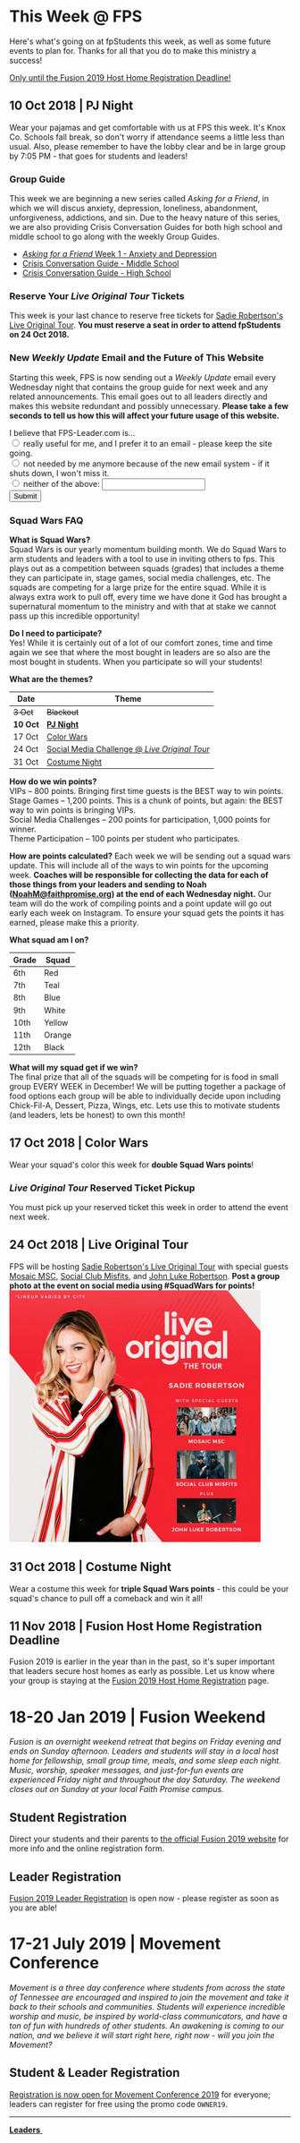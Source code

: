 # This Week @ FPS  
Here's what's going on at fpStudents this week, as well as some future events to plan for. Thanks for all that you do to make this ministry a success!  

<a class="btn btn-primary btn-block" href="#11-nov-2018-fusion-host-home-registration-deadline" role="button">Only <b><span id="MyTimer"></span></b> until the Fusion 2019 Host Home Registration Deadline!</a>


## 10 Oct 2018 | PJ Night  
Wear your pajamas and get comfortable with us at FPS this week. It's Knox Co. Schools fall break, so don't worry if attendance seems a little less than usual. Also, please remember to have the lobby clear and be in large group by 7:05 PM - that goes for students and leaders!    

### Group Guide  
This week we are beginning a new series called *Asking for a Friend*, in which we will discus anxiety, depression, loneliness, abandonment, unforgiveness, addictions, and sin. Due to the heavy nature of this series, we are also providing Crisis Conversation Guides for both high school and middle school to go along with the weekly Group Guides.  

- [*Asking for a Friend* Week 1 - Anxiety and Depression](guide.pdf)  
- [Crisis Conversation Guide - Middle School](crisis-ms.pdf)  
- [Crisis Conversation Guide - High School](crisis-hs.pdf)  

### Reserve Your *Live Original Tour* Tickets  
This week is your last chance to reserve free tickets for [Sadie Robertson's Live Original Tour](https://liveoriginal.com/). **You must reserve a seat in order to attend fpStudents on 24 Oct 2018.**  

### New *Weekly Update* Email and the Future of This Website  
Starting this week, FPS is now sending out a *Weekly Update* email every Wednesday night that contains the group guide for next week and any related announcements. This email goes out to all leaders directly and makes this website redundant and possibly unnecessary. **Please take a few seconds to tell us how this will affect your future usage of this website.**

<form name="Future_Form" netlify>
	I believe that FPS-Leader.com is...<br>
  <input type="radio" name="future" value="keep_the_site_going"> really useful for me, and I prefer it to an email - please keep the site going.<br>
  <input type="radio" name="future" value="shut_the_site_down"> not needed by me anymore because of the new email system - if it shuts down, I won't miss it.<br>
  <input type="radio" name="future" value="comments_needed"> neither of the above: <input type="text" name="comments"><br>
  <button type="submit">Submit</button>
</form>

### Squad Wars FAQ  
**What is Squad Wars?**  
Squad Wars is our yearly momentum building month.  We do Squad Wars to arm students and leaders with a tool to use in inviting others to fps.  This plays out as a competition between squads (grades) that includes a theme they can participate in, stage games, social media challenges, etc. The squads are competing for a large prize for the entire squad. While it is always extra work to pull off, every time we have done it God has brought a supernatural momentum to the ministry and with that at stake we cannot pass up this incredible opportunity!  

**Do I need to participate?**  
Yes! While it is certainly out of a lot of our comfort zones, time and time again we see that where the most bought in leaders are so also are the most bought in students.  When you participate so will your students!  

**What are the themes?**  

| Date          | Theme                                                                                 |
|---------------|---------------------------------------------------------------------------------------|
| <s>3 Oct</s>  | <s>Blackout</s>                                                                       |
| **10 Oct**    | [**PJ Night**](#10-oct-2018-pj-night)                                                 |
| 17 Oct        | [Color Wars](#17-oct-2018-color-wars)                                                 |
| 24 Oct        | [Social Media Challenge @ *Live Original Tour*](#24-oct-2018-live-original-tour)      |
| 31 Oct        | [Costume Night](#31-oct-2018-costume-night)                                           |

**How do we win points?**  
VIPs – 800 points. Bringing first time guests is the BEST way to win points.   
Stage Games – 1,200 points.  This is a chunk of points, but again: the BEST way to win points is bringing VIPs.  
Social Media Challenges – 200 points for participation, 1,000 points for winner.  
Theme Participation – 100 points per student who participates.  

**How are points calculated?**
Each week we will be sending out a squad wars update.  This will include all of the ways to win points for the upcoming week.  **Coaches will be responsible for collecting the data for each of those things from your leaders and sending to Noah (NoahM@faithpromise.org) at the end of each Wednesday night.**  Our team will do the work of compiling points and a point update will go out early each week on Instagram. To ensure your squad gets the points it has earned, please make this a priority.  

**What squad am I on?**  

| Grade | Squad  |
|-------|--------|
| 6th   | Red    |
| 7th   | Teal   |
| 8th   | Blue   |
| 9th   | White  |
| 10th  | Yellow |
| 11th  | Orange |
| 12th  | Black  |

**What will my squad get if we win?**  
The final prize that all of the squads will be competing for is food in small group EVERY WEEK in December!  We will be putting together a package of food options each group will be able to individually decide upon including Chick-Fil-A, Dessert, Pizza, Wings, etc. Lets use this to motivate students (and leaders, lets be honest) to own this month!  

## 17 Oct 2018 | Color Wars  
Wear your squad's color this week for **double Squad Wars points**!  

### *Live Original Tour* Reserved Ticket Pickup  
You must pick up your reserved ticket this week in order to attend the event next week.

## 24 Oct 2018 | Live Original Tour  
FPS will be hosting [Sadie Robertson's Live Original Tour](https://liveoriginal.com/) with special guests [Mosaic MSC](https://www.mosaicmsc.com/), [Social Club Misfits](http://www.socialclubmisfits.com/), and [John Luke Robertson](http://duckcommander.com/meet-the-family/john-luke-robertson). **Post a group photo at the event on social media using #SquadWars for points!**  
![Sadie Robertson's Live Original Tour](liveoriginal.jpg)  

## 31 Oct 2018 | Costume Night  
Wear a costume this week for **triple Squad Wars points** - this could be your squad's chance to pull off a comeback and win it all!  

## 11 Nov 2018 | Fusion Host Home Registration Deadline  
Fusion 2019 is earlier in the year than in the past, so it's super important that leaders secure host homes as early as possible. Let us know where your group is staying at the [Fusion 2019 Host Home Registration](https://docs.google.com/forms/d/e/1FAIpQLSdXV04WAgmCv1IVQsg0SbhXDg8JXIhdhzvgeh-BPC3PSPSrBQ/viewform?c=0&w=1&usp=mail_form_link) page.

# 18-20 Jan 2019 | Fusion Weekend   
*Fusion is an overnight weekend retreat that begins on Friday evening and ends on Sunday afternoon. Leaders and students will stay in a local host home for fellowship, small group time, meals, and some sleep each night. Music, worship, speaker messages, and just-for-fun events are experienced Friday night and throughout the day Saturday. The weekend closes out on Sunday at your local Faith Promise campus.*  

## Student Registration  
Direct your students and their parents to [the official Fusion 2019 website](http://fpstudents.org/events/fusion-2019) for more info and the online registration form.  

## Leader Registration  
[Fusion 2019 Leader Registration](https://my.faithpromise.org/portal/get_form.aspx?id=bad6d912-5be3-4035-8018-f97b6930be56) is open now - please register as soon as you are able!  

# 17-21 July 2019 | Movement Conference  
*Movement is a three day conference where students from across the state of Tennessee are encouraged and inspired to join the movement and take it back to their schools and communities. Students will experience incredible worship and music, be inspired by world-class communicators, and have a ton of fun with hundreds of other students. An awakening is coming to our nation, and we believe it will start right here, right now - will you join the Movement?*  

## Student & Leader Registration
[Registration is now open for Movement Conference 2019](https://movementconf.com/) for everyone; leaders can register for free using the promo code `OWNER19`.

<!--End of Markdown Content-->
<script src="scripts.js"></script>

<!--Bottom Page Nav Buttons-->
<hr>
<a class="btn btn-default btn-sm" href="/leaders" role="button"><b>Leaders</b>&nbsp;<i class="fa fa-arrow-right"></i></a>
